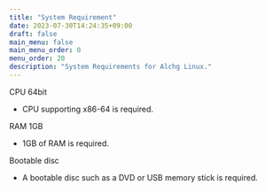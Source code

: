 ```yaml
---
title: "System Requirement"
date: 2023-07-30T14:24:35+09:00
draft: false
main_menu: false
main_menu_order: 0
menu_order: 20
description: "System Requirements for Alchg Linux."
---
```

CPU 64bit
- CPU supporting x86-64 is required.  

RAM 1GB
- 1GB of RAM is required.

Bootable disc  
- A bootable disc such as a DVD or USB memory stick is required.  
